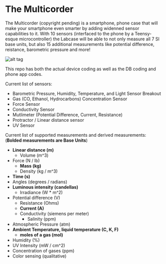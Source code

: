 # The Multicorder

The Multicorder (copyright pending) is a smartphone, phone case that will make your smartphone even smarter by adding widenned sensor capabilities to it.  With 10 sensors (interfaced to the phone by a Teensy-esque microcontroller) the Labcase will be able to not only measure all 7 SI base units, but also 15 additional measurements like potential difference, reistance, barometric pressure and more!

![alt tag](https://raw.githubusercontent.com/theo-kim/multicorder/master/Assembly3.bmp)

This repo has both the actual device coding as well as the DB coding and phone app codes.

Current list of sensors:
  - Barometric Pressure, Humidity, Temperature, and Light Sensor Breakout
  - Gas (CO, Ethanol, Hydrocarbons) Concentration Sensor
  - Force Sensor
  - Conductivity Sensor
  - Mutlimeter (Potential Difference, Current, Resistance)
  - Protractor / Linear distance sensor
  - UV Sensor
  
Current list of supported measurements and derived measurements: (**Bolded measurements are Base Units**)
  - **Linear distance (m)** 
    - Volume (m^3)
  - Force (N / lb)
    - **Mass (kg)**
    - Density (kg / m^3)
  - **Time (s)**
  - Angles (degrees / radians)
  - **Luminous intensity (candellas)**
    - Irradiance (W * m^2)
  - Potential difference (V)
    - Resistance (Ohms)
    - **Current (A)**
    - Conductivity (siemens per meter)
      - Salinity (ppm)
  - Atmospheric Pressure (atm)
  - **Ambient Temperature, liquid temperature (C, K, F)**
    - **moles of a gas (mol)**
  - Humidity (%)
  - UV Intensity (mW / cm^2)
  - Concentration of gases (ppm)
  - Color sensing (qualitative)
